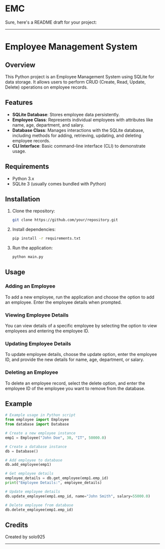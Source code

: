 # EMC

Sure, here's a README draft for your project:

---

# Employee Management System

## Overview

This Python project is an Employee Management System using SQLite for data storage. It allows users to perform CRUD (Create, Read, Update, Delete) operations on employee records.

## Features

- **SQLite Database**: Stores employee data persistently.
- **Employee Class**: Represents individual employees with attributes like name, age, department, and salary.
- **Database Class**: Manages interactions with the SQLite database, including methods for adding, retrieving, updating, and deleting employee records.
- **CLI Interface**: Basic command-line interface (CLI) to demonstrate usage.

## Requirements

- Python 3.x
- SQLite 3 (usually comes bundled with Python)

## Installation

1. Clone the repository:

   ```bash
   git clone https://github.com/your/repository.git
   ```

2. Install dependencies:

   ```bash
   pip install -r requirements.txt
   ```

3. Run the application:

   ```bash
   python main.py
   ```

## Usage

### Adding an Employee

To add a new employee, run the application and choose the option to add an employee. Enter the employee details when prompted.

### Viewing Employee Details

You can view details of a specific employee by selecting the option to view employees and entering the employee ID.

### Updating Employee Details

To update employee details, choose the update option, enter the employee ID, and provide the new details for name, age, department, or salary.

### Deleting an Employee

To delete an employee record, select the delete option, and enter the employee ID of the employee you want to remove from the database.

## Example

```python
# Example usage in Python script
from employee import Employee
from database import Database

# Create a new employee instance
emp1 = Employee("John Doe", 30, "IT", 50000.0)

# Create a database instance
db = Database()

# Add employee to database
db.add_employee(emp1)

# Get employee details
employee_details = db.get_employee(emp1.emp_id)
print("Employee Details:", employee_details)

# Update employee details
db.update_employee(emp1.emp_id, name="John Smith", salary=55000.0)

# Delete employee from database
db.delete_employee(emp1.emp_id)
```

## Credits

Created by solo925

---
